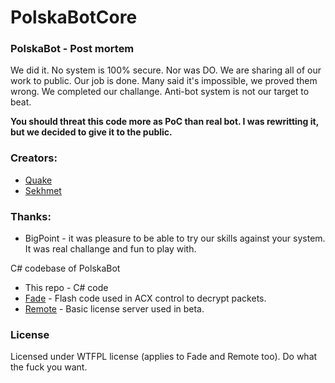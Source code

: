 # PolskaBotCore

### PolskaBot - Post mortem
We did it. No system is 100% secure. Nor was DO. We are sharing all of our work to public. Our job is done. Many said it's impossible, we proved them wrong. We completed our challange. Anti-bot system is not our target to beat.

**You should threat this code more as PoC than real bot. I was rewritting it, but we decided to give it to the public.**

### Creators:
- [Quake](https://github.com/CuteQuake)
- [Sekhmet](https://github.com/Sekhmet)

### Thanks:
- BigPoint - it was pleasure to be able to try our skills against your system. It was real challange and fun to play with.

C# codebase of PolskaBot

- This repo - C# code
- [Fade](https://github.com/Sekhmet/PolskaBotFade) - Flash code used in ACX control to decrypt packets.
- [Remote](https://github.com/Sekhmet/PolskaBotRemote) - Basic license server used in beta.

### License
Licensed under WTFPL license (applies to Fade and Remote too). Do what the fuck you want.
